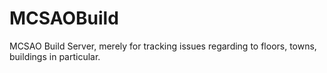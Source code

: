 MCSAOBuild
==========

MCSAO Build Server, merely for tracking issues regarding to floors, towns, buildings in particular.
